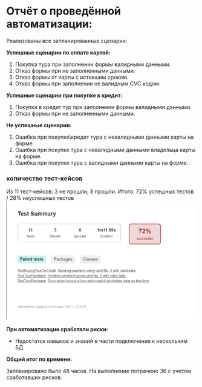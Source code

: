# Отчёт о проведённой автоматизации:

Реализованы все запланированные сценарии:

**Успешные сценарии по оплате картой:**

1. Покупка тура при заполнении формы валидными данными.
2. Отказ формы при не заполненными данными.
3. Отказ формы от карты с истекшим сроком.
4. Отказ формы при заполнении не валидным CVC кодом. 

**Успешные сценарии при покупке в кредит:**

1. Покупка в кредит тур при заполнении формы валидными данными.
2. Отказ формы при не заполненными данными.


**Не успешные сценарии:**
1. Ошибка при покупке\кредит тура с невалидными данными карты на форме.
2. Ошибка при покупке тура с невалидными данными владельца карты на форме.
3. Ошибка при покупке тура с валидными данными карты на форме.


### количество тест-кейсов
Из 11 тест-кейсов: 3 не прошли, 8 прошли.
Итого: 72% успешных тестов / 28% неуспешных тестов
![img.png](img.png)

**При автоматизации сработали риски:**

* Недостаток навыков и знаний в части подключения к нескольким БД.

**Общий итог по времени:**

Запланировано было 48 часов. На выполнение потрачено 36 с учетом сработавших рисков. 
